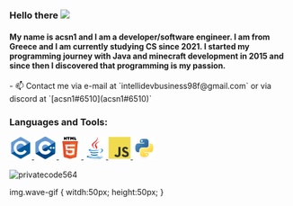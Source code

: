 
<h3 align="left">Hello there <img class="wave-gif" src="https://i.imgur.com/ScQIwKF.gif"</img></h3>

<h4>My name is acsn1 and I am a developer/software engineer. I am from Greece and I am currently studying CS since 2021.
I started my programming journey with Java and minecraft development in 2015 and since then I discovered that programming is my passion.</h4>
- 📫 Contact me via e-mail at `intellidevbusiness98f@gmail.com` or via discord at `[acsn1#6510](acsn1#6510)`

<h3 align="left">Languages and Tools:</h3>
<p align="left"> <a href="https://www.cprogramming.com/" target="_blank" rel="noreferrer"> <img src="https://raw.githubusercontent.com/devicons/devicon/master/icons/c/c-original.svg" alt="c" width="40" height="40"/> </a> <a href="https://www.w3schools.com/cpp/" target="_blank" rel="noreferrer"> <img src="https://raw.githubusercontent.com/devicons/devicon/master/icons/cplusplus/cplusplus-original.svg" alt="cplusplus" width="40" height="40"/> </a> <a href="https://www.w3.org/html/" target="_blank" rel="noreferrer"> <img src="https://raw.githubusercontent.com/devicons/devicon/master/icons/html5/html5-original-wordmark.svg" alt="html5" width="40" height="40"/> </a> <a href="https://www.java.com" target="_blank" rel="noreferrer"> <img src="https://raw.githubusercontent.com/devicons/devicon/master/icons/java/java-original.svg" alt="java" width="40" height="40"/> </a> <a href="https://developer.mozilla.org/en-US/docs/Web/JavaScript" target="_blank" rel="noreferrer"> <img src="https://raw.githubusercontent.com/devicons/devicon/master/icons/javascript/javascript-original.svg" alt="javascript" width="40" height="40"/> </a> <a href="https://www.python.org" target="_blank" rel="noreferrer"> <img src="https://raw.githubusercontent.com/devicons/devicon/master/icons/python/python-original.svg" alt="python" width="40" height="40"/> </a> </p>

<p><img align="center" src="https://github-readme-stats.vercel.app/api/top-langs?username=privatecode564&show_icons=true&theme=radical&locale=en&layout=compact" alt="privatecode564" /></p>

img.wave-gif {
witdh:50px;
height:50px;
}

